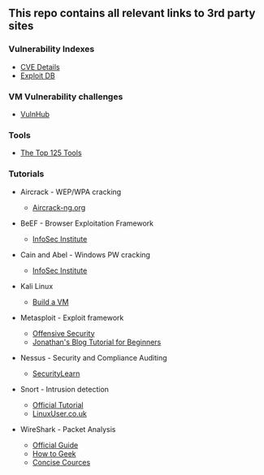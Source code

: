 ## This repo contains all relevant links to 3rd party sites

### Vulnerability Indexes
- [CVE Details](http://www.cvedetails.com/)
- [Exploit DB](https://www.exploit-db.com/)

### VM Vulnerability challenges
- [VulnHub](https://www.vulnhub.com/)

### Tools
- [The Top 125 Tools](http://sectools.org/)

### Tutorials
- Aircrack - WEP/WPA cracking
  - [Aircrack-ng.org](http://www.aircrack-ng.org/doku.php?id=tutorial)


- BeEF - Browser Exploitation Framework
  - [InfoSec Institute](http://resources.infosecinstitute.com/beef-part-1/)


- Cain and Abel - Windows PW cracking
  - [InfoSec Institute](http://resources.infosecinstitute.com/password-cracking-using-cain-abel/)


- Kali Linux
  - [Build a VM](https://www.computersnyou.com/1626/how-to-install-kali-linux-in-virtual-machine-step-by-step/)


- Metasploit - Exploit framework
  - [Offensive Security](https://www.offensive-security.com/metasploit-unleashed/)
  - [Jonathan's Blog Tutorial for Beginners](https://jonathansblog.co.uk/metasploit-tutorial-for-beginners)


- Nessus - Security and Compliance Auditing
  - [SecurityLearn](http://www.securitylearn.net/tag/nessus-tutorial/)


- Snort - Intrusion detection
  - [Official Tutorial](https://s3.amazonaws.com/snort-org-site/production/document_files/files/000/000/069/original/Snort-IPS-Tutorial.pdf?AWSAccessKeyId=AKIAIXACIED2SPMSC7GA&Expires=1441870577&Signature=SNaqyOkYSMwT1rlEq87zlEYr7TA%3D)
  - [LinuxUser.co.uk](http://www.linuxuser.co.uk/tutorials/protect-your-network-with-snort)


- WireShark - Packet Analysis
  - [Official Guide](https://www.wireshark.org/docs/wsug_html_chunked/)
  - [How to Geek](http://www.howtogeek.com/104278/how-to-use-wireshark-to-capture-filter-and-inspect-packets/)
  - [Concise Cources](https://www.concise-courses.com/security/wireshark-basics/)
